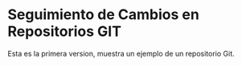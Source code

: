 # Seguimiento de Cambios en Repositorios GIT

Esta es la primera version, muestra un ejemplo de un repositorio Git.

